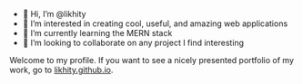- 👋 Hi, I’m @likhity
- 👀 I’m interested in creating cool, useful, and amazing web applications
- 🌱 I’m currently learning the MERN stack
- 💞️ I’m looking to collaborate on any project I find interesting

Welcome to my profile. If you want to see a nicely presented portfolio of my work, go to [likhity.github.io](https://likhity.github.io).
